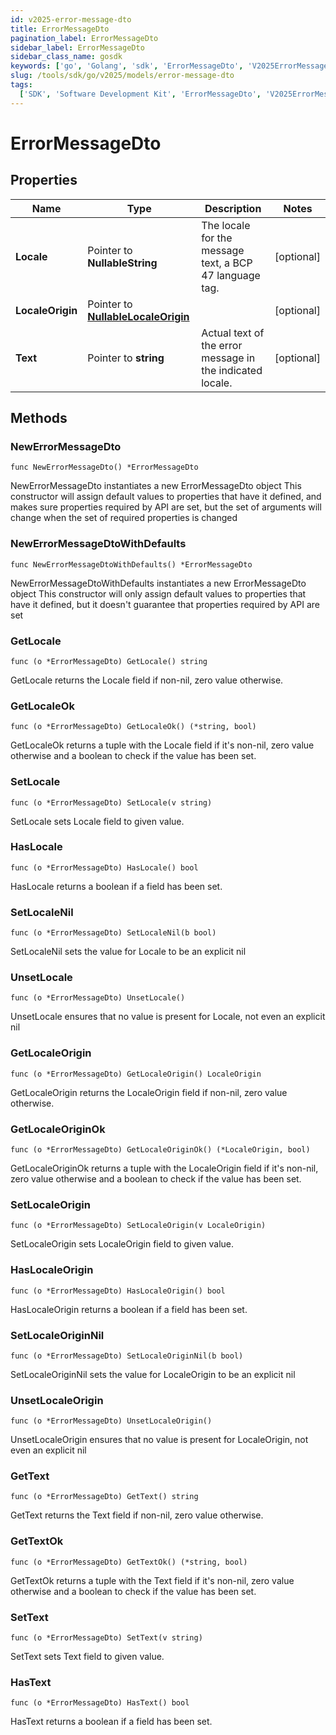 ```yaml
---
id: v2025-error-message-dto
title: ErrorMessageDto
pagination_label: ErrorMessageDto
sidebar_label: ErrorMessageDto
sidebar_class_name: gosdk
keywords: ['go', 'Golang', 'sdk', 'ErrorMessageDto', 'V2025ErrorMessageDto']
slug: /tools/sdk/go/v2025/models/error-message-dto
tags:
  ['SDK', 'Software Development Kit', 'ErrorMessageDto', 'V2025ErrorMessageDto']
---
```


# ErrorMessageDto

## Properties

| Name | Type | Description | Notes |
| --- | --- | --- | --- |
| **Locale** | Pointer to **NullableString** | The locale for the message text, a BCP 47 language tag. | [optional] |
| **LocaleOrigin** | Pointer to [**NullableLocaleOrigin**](locale-origin) |  | [optional] |
| **Text** | Pointer to **string** | Actual text of the error message in the indicated locale. | [optional] |

## Methods

### NewErrorMessageDto

`func NewErrorMessageDto() *ErrorMessageDto`

NewErrorMessageDto instantiates a new ErrorMessageDto object This constructor will assign default values to properties that have it defined, and makes sure properties required by API are set, but the set of arguments will change when the set of required properties is changed

### NewErrorMessageDtoWithDefaults

`func NewErrorMessageDtoWithDefaults() *ErrorMessageDto`

NewErrorMessageDtoWithDefaults instantiates a new ErrorMessageDto object This constructor will only assign default values to properties that have it defined, but it doesn't guarantee that properties required by API are set

### GetLocale

`func (o *ErrorMessageDto) GetLocale() string`

GetLocale returns the Locale field if non-nil, zero value otherwise.

### GetLocaleOk

`func (o *ErrorMessageDto) GetLocaleOk() (*string, bool)`

GetLocaleOk returns a tuple with the Locale field if it's non-nil, zero value otherwise and a boolean to check if the value has been set.

### SetLocale

`func (o *ErrorMessageDto) SetLocale(v string)`

SetLocale sets Locale field to given value.

### HasLocale

`func (o *ErrorMessageDto) HasLocale() bool`

HasLocale returns a boolean if a field has been set.

### SetLocaleNil

`func (o *ErrorMessageDto) SetLocaleNil(b bool)`

SetLocaleNil sets the value for Locale to be an explicit nil

### UnsetLocale

`func (o *ErrorMessageDto) UnsetLocale()`

UnsetLocale ensures that no value is present for Locale, not even an explicit nil

### GetLocaleOrigin

`func (o *ErrorMessageDto) GetLocaleOrigin() LocaleOrigin`

GetLocaleOrigin returns the LocaleOrigin field if non-nil, zero value otherwise.

### GetLocaleOriginOk

`func (o *ErrorMessageDto) GetLocaleOriginOk() (*LocaleOrigin, bool)`

GetLocaleOriginOk returns a tuple with the LocaleOrigin field if it's non-nil, zero value otherwise and a boolean to check if the value has been set.

### SetLocaleOrigin

`func (o *ErrorMessageDto) SetLocaleOrigin(v LocaleOrigin)`

SetLocaleOrigin sets LocaleOrigin field to given value.

### HasLocaleOrigin

`func (o *ErrorMessageDto) HasLocaleOrigin() bool`

HasLocaleOrigin returns a boolean if a field has been set.

### SetLocaleOriginNil

`func (o *ErrorMessageDto) SetLocaleOriginNil(b bool)`

SetLocaleOriginNil sets the value for LocaleOrigin to be an explicit nil

### UnsetLocaleOrigin

`func (o *ErrorMessageDto) UnsetLocaleOrigin()`

UnsetLocaleOrigin ensures that no value is present for LocaleOrigin, not even an explicit nil

### GetText

`func (o *ErrorMessageDto) GetText() string`

GetText returns the Text field if non-nil, zero value otherwise.

### GetTextOk

`func (o *ErrorMessageDto) GetTextOk() (*string, bool)`

GetTextOk returns a tuple with the Text field if it's non-nil, zero value otherwise and a boolean to check if the value has been set.

### SetText

`func (o *ErrorMessageDto) SetText(v string)`

SetText sets Text field to given value.

### HasText

`func (o *ErrorMessageDto) HasText() bool`

HasText returns a boolean if a field has been set.
